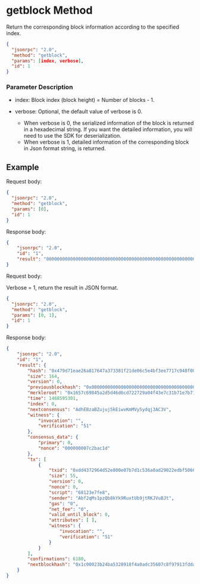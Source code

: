 ﻿# getblock Method

Return the corresponding block information according to the specified index.

```json
{
  "jsonrpc": "2.0",
  "method": "getblock",
  "params": [index, verbose],
  "id": 1
}
```

### Parameter Description

* index: Block index (block height) = Number of blocks - 1.

* verbose: Optional, the default value of verbose is 0. 
   * When verbose is 0, the serialized information of the block is returned in a hexadecimal string. If you want the detailed information, you will need to use the SDK for deserialization.
   * When verbose is 1, detailed information of the corresponding block in Json format string, is returned.

## Example

Request body:

```json
{
  "jsonrpc": "2.0",
  "method": "getblock",
  "params": [0],
  "id": 1
}
```

Response body:

```json
{
    "jsonrpc": "2.0", 
    "id": "1", 
    "result": "0000000000000000000000000000000000000000000000000000000000000000000000008e29af06ec157a3d85717b1eb7317c3ef4049a7222d76c6dd4d5a24598c6571665fc885700000000f071d5fc6d2e2978a45842f05b1ac970e87d197700015102001dac2b7c0000000000000000000568123e7fe8da1745e9b549bd0bfa1a569971c77eba30cd5a4b000000000000000000000000000000000000000000000151"
}
```

Request body:

Verbose = 1, return the result in JSON format.

```json
{
  "jsonrpc": "2.0",
  "method": "getblock",
  "params": [0, 1],
  "id": 1
}
```

Response body:

```json
{
    "jsonrpc": "2.0", 
    "id": "1", 
    "result": {
        "hash": "0x479d71eae26a817647a373381f21de06c5e4bf3ee7717c948f006ce8e25441be", 
        "size": 164, 
        "version": 0, 
        "previousblockhash": "0x0000000000000000000000000000000000000000000000000000000000000000", 
        "merkleroot": "0x1657c69845a2d5d46d6cd722729a04f43e7c31b71e7b71853d7a15ec06af298e", 
        "time": 1468595301, 
        "index": 0, 
        "nextconsensus": "AdhEBzaBZujuj5kEiwvKmMVy5ydqj3AC3V", 
        "witness": {
            "invocation": "", 
            "verification": "51"
        }, 
        "consensus_data": {
            "primary": 0, 
            "nonce": "000000007c2bac1d"
        }, 
        "tx": [
            {
                "txid": "0xdd4372964d52e800e07b7d1c536a0ad29022edbf506603c01a4efa6cc0b4e1c6", 
                "size": 55, 
                "version": 0, 
                "nonce": 0, 
                "script": "68123e7fe8", 
                "sender": "Abf2qMs1pzQb8kYk9RuxtUb9jtRKJVuBJt", 
                "gas": "0", 
                "net_fee": "0", 
                "valid_until_block": 0, 
                "attributes": [ ], 
                "witness": {
                    "invocation": "", 
                    "verification": "51"
                }
            }
        ], 
        "confirmations": 6180, 
        "nextblockhash": "0x1c00023b24ba5328918f4a0adc35607c8f97913fdda88b4eb4c571e7bc613bf4"
    }
}
```
